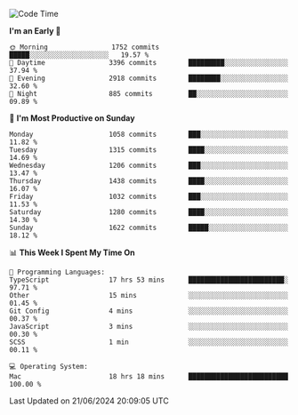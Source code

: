 <!--START_SECTION:waka-->
![Code Time](http://img.shields.io/badge/Code%20Time-4%2C085%20hrs%2052%20mins-blue)

**I'm an Early 🐤** 

```text
🌞 Morning                1752 commits        █████░░░░░░░░░░░░░░░░░░░░   19.57 % 
🌆 Daytime                3396 commits        █████████░░░░░░░░░░░░░░░░   37.94 % 
🌃 Evening                2918 commits        ████████░░░░░░░░░░░░░░░░░   32.60 % 
🌙 Night                  885 commits         ██░░░░░░░░░░░░░░░░░░░░░░░   09.89 % 
```
📅 **I'm Most Productive on Sunday** 

```text
Monday                   1058 commits        ███░░░░░░░░░░░░░░░░░░░░░░   11.82 % 
Tuesday                  1315 commits        ████░░░░░░░░░░░░░░░░░░░░░   14.69 % 
Wednesday                1206 commits        ███░░░░░░░░░░░░░░░░░░░░░░   13.47 % 
Thursday                 1438 commits        ████░░░░░░░░░░░░░░░░░░░░░   16.07 % 
Friday                   1032 commits        ███░░░░░░░░░░░░░░░░░░░░░░   11.53 % 
Saturday                 1280 commits        ████░░░░░░░░░░░░░░░░░░░░░   14.30 % 
Sunday                   1622 commits        █████░░░░░░░░░░░░░░░░░░░░   18.12 % 
```


📊 **This Week I Spent My Time On** 

```text
💬 Programming Languages: 
TypeScript               17 hrs 53 mins      ████████████████████████░   97.71 % 
Other                    15 mins             ░░░░░░░░░░░░░░░░░░░░░░░░░   01.45 % 
Git Config               4 mins              ░░░░░░░░░░░░░░░░░░░░░░░░░   00.37 % 
JavaScript               3 mins              ░░░░░░░░░░░░░░░░░░░░░░░░░   00.30 % 
SCSS                     1 min               ░░░░░░░░░░░░░░░░░░░░░░░░░   00.11 % 

💻 Operating System: 
Mac                      18 hrs 18 mins      █████████████████████████   100.00 % 
```


 Last Updated on 21/06/2024 20:09:05 UTC
<!--END_SECTION:waka-->
